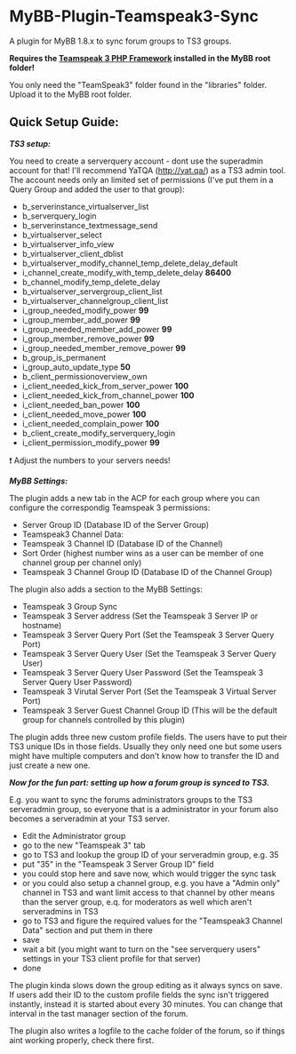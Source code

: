# MyBB-Plugin-Teamspeak3-Sync
A plugin for MyBB 1.8.x to sync forum groups to TS3 groups.

**Requires the [Teamspeak 3 PHP Framework](http://addons.teamspeak.com/directory/addon/integration/TeamSpeak-3-PHP-Framework.html) installed in the MyBB root folder!**

You only need the "TeamSpeak3" folder found in the "libraries" folder. Upload it to the MyBB root folder.

## Quick Setup Guide:

**_TS3 setup:_**

You need to create a serverquery account - dont use the superadmin account for that! I'll recommend YaTQA (http://yat.qa/) as a TS3 admin tool.
The account needs only an limited set of permissions (I've put them in a Query Group and added the user to that group):
* b_serverinstance_virtualserver_list
* b_serverquery_login
* b_serverinstance_textmessage_send
* b_virtualserver_select
* b_virtualserver_info_view
* b_virtualserver_client_dblist
* b_virtualserver_modify_channel_temp_delete_delay_default
* i_channel_create_modify_with_temp_delete_delay **86400**
* b_channel_modify_temp_delete_delay
* b_virtualserver_servergroup_client_list
* b_virtualserver_channelgroup_client_list
* i_group_needed_modify_power **99**
* i_group_member_add_power **99**
* i_group_needed_member_add_power **99**
* i_group_member_remove_power **99**
* i_group_needed_member_remove_power **99**
* b_group_is_permanent
* i_group_auto_update_type **50**
* b_client_permissionoverview_own
* i_client_needed_kick_from_server_power **100**
* i_client_needed_kick_from_channel_power **100**
* i_client_needed_ban_power **100**
* i_client_needed_move_power **100**
* i_client_needed_complain_power **100**
* b_client_create_modify_serverquery_login
* i_client_permission_modify_power **99**

:exclamation: Adjust the numbers to your servers needs!

**_MyBB Settings:_**

The plugin adds a new tab in the ACP for each group where you can configure the correspondig Teamspeak 3 permissions:
* Server Group ID (Database ID of the Server Group)
* Teamspeak3 Channel Data:
 * Teamspeak 3 Channel ID (Database ID of the Channel)
 * Sort Order (highest number wins as a user can be member of one channel group per channel only)
 * Teamspeak 3 Channel Group ID  (Database ID of the Channel Group)
 
The plugin also adds a section to the MyBB Settings:
* Teamspeak 3 Group Sync
 * Teamspeak 3 Server address (Set the Teamspeak 3 Server IP or hostname)
 * Teamspeak 3 Server Query Port (Set the Teamspeak 3 Server Query Port)
 * Teamspeak 3 Server Query User (Set the Teamspeak 3 Server Query User)
 * Teamspeak 3 Server Query User Password (Set the Teamspeak 3 Server Query User Password)
 * Teamspeak 3 Virutal Server Port (Set the Teamspeak 3 Virtual Server Port)
 * Teamspeak 3 Server Guest Channel Group ID (This will be the default group for channels controlled by this plugin)

The plugin adds three new custom profile fields. The users have to put their TS3 unique IDs in those fields. Usually they only need one but some users might have multiple computers and don't know how to transfer the ID and just create a new one.

**_Now for the fun part: setting up how a forum group is synced to TS3._**

E.g. you want to sync the forums administrators groups to the TS3 serveradmin group, so everyone that is a administrator in your forum also becomes a serveradmin at your TS3 server.
* Edit the Administrator group
* go to the new "Teamspeak 3" tab
* go to TS3 and lookup the group ID of your serveradmin group, e.g. 35
* put "35" in the "Teamspeak 3 Server Group ID" field
* you could stop here and save now, which would trigger the sync task
* or you could also setup a channel group, e.g. you have a "Admin only" channel in TS3 and want limit access to that channel by other means than the server group, e.q. for moderators as well which aren't serveradmins in TS3
* go to TS3 and figure the required values for the "Teamspeak3 Channel Data" section and put them in there
* save
* wait a bit (you might want to turn on the "see serverquery users" settings in your TS3 client profile for that server)
* done

The plugin kinda slows down the group editing as it always syncs on save. 
If users add their ID to the custom profile fields the sync isn't triggered instantly, instead it is started about every 30 minutes. You can change that interval in the tast manager section of the forum.

The plugin also writes a logfile to the cache folder of the forum, so if things aint working properly, check there first.
